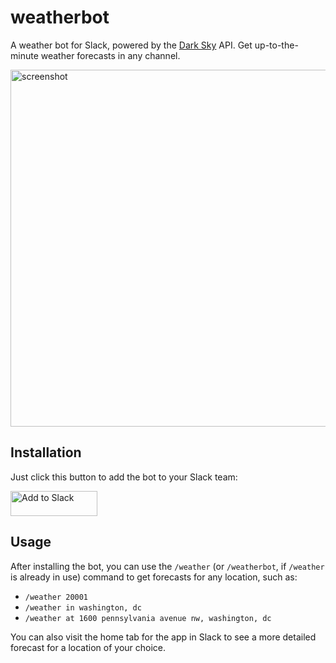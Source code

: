 # weatherbot

A weather bot for Slack, powered by the [Dark Sky](https://darksky.net/poweredby/) API. Get up-to-the-minute weather forecasts in any channel.

<img width="571" alt="screenshot" src="https://user-images.githubusercontent.com/6379/163677737-18b0eaa1-ba8a-4d40-b702-a8602dfff916.png">

## Installation

Just click this button to add the bot to your Slack team:

<a href="https://slack.com/oauth/v2/authorize?client_id=20888890816.62557986737&redirect_uri=https%3A%2F%2Fweatherbot.gesteves.com%2Fslack%2Fauth&scope=users%3Aread%2Capp_mentions%3Aread%2Cchat%3Awrite"><img alt="Add to Slack" height="40" width="139" src="https://platform.slack-edge.com/img/add_to_slack.png" srcSet="https://platform.slack-edge.com/img/add_to_slack.png 1x, https://platform.slack-edge.com/img/add_to_slack@2x.png 2x" /></a>

## Usage

After installing the bot, you can use the `/weather` (or `/weatherbot`, if `/weather` is already in use) command to get forecasts for any location, such as:

* `/weather 20001`
* `/weather in washington, dc`
* `/weather at 1600 pennsylvania avenue nw, washington, dc`

You can also visit the home tab for the app in Slack to see a more detailed forecast for a location of your choice.
